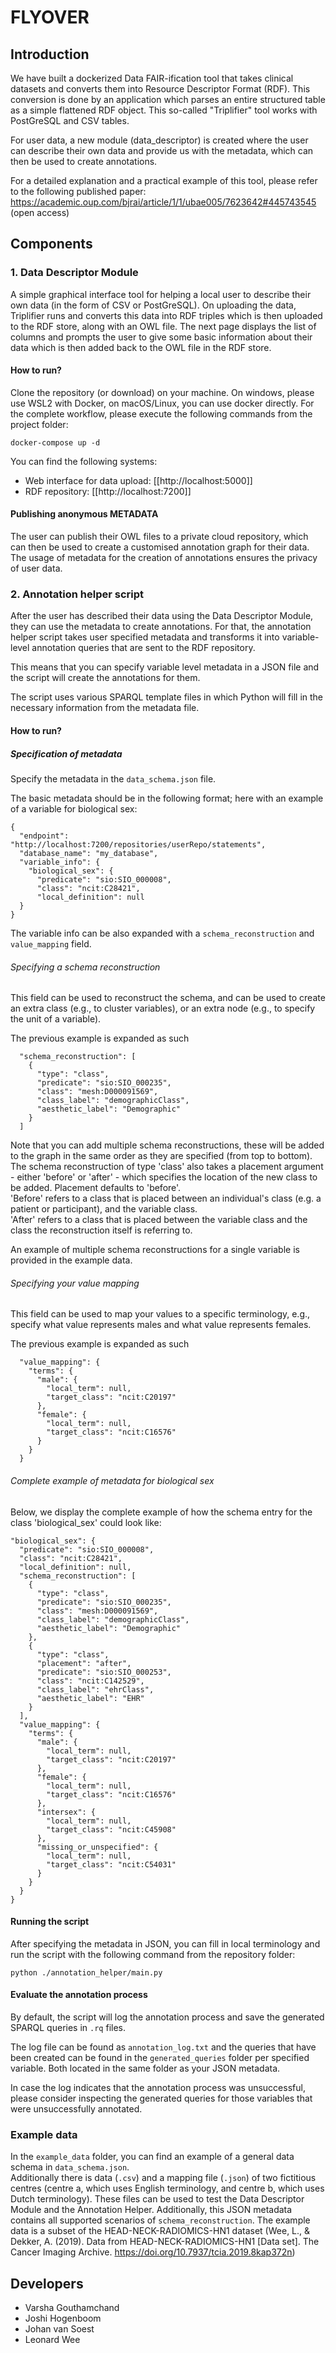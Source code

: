 # FLYOVER

## Introduction

We have built a dockerized Data FAIR-ification tool that takes clinical datasets and converts them into Resource
Descriptor Format (RDF).
This conversion is done by an application which parses an entire structured table as a simple
flattened RDF object.
This so-called "Triplifier" tool works with PostGreSQL and CSV tables.

For user data, a new module (data_descriptor) is created where the user can describe their own data and provide us with
the metadata, which can then be used to create annotations.

For a detailed explanation and a practical example of this tool, please refer to the following published paper:
https://academic.oup.com/bjrai/article/1/1/ubae005/7623642#445743545 (open access)

## Components

### 1. Data Descriptor Module

A simple graphical interface tool for helping a local user to describe their own data (in the form of CSV or
PostGreSQL).
On uploading the data, Triplifier runs and converts this data into RDF triples which is then uploaded to
the RDF store, along with an OWL file.
The next page displays the list of columns and prompts the user to give some
basic information about their data which is then added back to the OWL file in the RDF store.

#### How to run?

Clone the repository (or download) on your machine.
On windows, please use WSL2 with Docker, on macOS/Linux, you can use docker directly.
For the complete workflow, please execute the following commands from the project folder:

```
docker-compose up -d
```

You can find the following systems:

* Web interface for data upload: [[http://localhost:5000]]
* RDF repository: [[http://localhost:7200]]

#### Publishing anonymous METADATA

The user can publish their OWL files to a private cloud repository, which can then be used to create a customised
annotation graph for their data.
The usage of metadata for the creation of annotations ensures the privacy of user data.

### 2. Annotation helper script

After the user has described their data using the Data Descriptor Module, they can use the metadata to create
annotations.
For that, the annotation helper script takes user specified metadata and transforms it into variable-level annotation
queries that are sent to the RDF repository.

This means that you can specify variable level metadata in a JSON file and the script will create the annotations for
them.

The script uses various SPARQL template files in which Python will fill in the necessary information from the metadata
file.

#### How to run?

##### Specification of metadata

Specify the metadata in the `data_schema.json` file.

The basic metadata should be in the following format; here with an example of a variable for biological sex:

```
{
  "endpoint": "http://localhost:7200/repositories/userRepo/statements",
  "database_name": "my_database",
  "variable_info": {
    "biological_sex": {
      "predicate": "sio:SIO_000008",
      "class": "ncit:C28421",
      "local_definition": null
  }
}
```

The variable info can be also expanded with a `schema_reconstruction` and `value_mapping` field.

###### Specifying a schema reconstruction

This field can be used to reconstruct the schema, and can be used to create an extra class (e.g., to cluster variables),
or an extra node (e.g., to specify the unit of a variable).

The previous example is expanded as such

      "schema_reconstruction": [
        {
          "type": "class",
          "predicate": "sio:SIO_000235",
          "class": "mesh:D000091569",
          "class_label": "demographicClass",
          "aesthetic_label": "Demographic"
        }
      ]

Note that you can add multiple schema reconstructions, these will be added to the graph in the same order as they are
specified (from top to bottom).  
The schema reconstruction of type 'class' also takes a placement argument - either 'before' or 'after' -
which specifies the location of the new class to be added.
Placement defaults to 'before'.   
'Before' refers to a class that is placed between an individual's class (e.g. a patient or participant), and the
variable class.  
'After' refers to a class that is placed between the variable class and the class the reconstruction itself is referring to.

An example of multiple schema reconstructions for a single variable is provided in the
example data.

###### Specifying your value mapping

This field can be used to map your values to a specific terminology, e.g., specify what value represents males and what
value represents females.

The previous example is expanded as such

      "value_mapping": {
        "terms": {
          "male": {
            "local_term": null,
            "target_class": "ncit:C20197"
          },
          "female": {
            "local_term": null,
            "target_class": "ncit:C16576"
          }
        }
      }

###### Complete example of metadata for biological sex

Below, we display the complete example of how the schema entry for the class 'biological_sex' could look like:

    "biological_sex": {
      "predicate": "sio:SIO_000008",
      "class": "ncit:C28421",
      "local_definition": null,
      "schema_reconstruction": [
        {
          "type": "class",
          "predicate": "sio:SIO_000235",
          "class": "mesh:D000091569",
          "class_label": "demographicClass",
          "aesthetic_label": "Demographic"
        },
        {
          "type": "class",
          "placement": "after",
          "predicate": "sio:SIO_000253",
          "class": "ncit:C142529",
          "class_label": "ehrClass",
          "aesthetic_label": "EHR"
        }
      ],
      "value_mapping": {
        "terms": {
          "male": {
            "local_term": null,
            "target_class": "ncit:C20197"
          },
          "female": {
            "local_term": null,
            "target_class": "ncit:C16576"
          },
          "intersex": {
            "local_term": null,
            "target_class": "ncit:C45908"
          },
          "missing_or_unspecified": {
            "local_term": null,
            "target_class": "ncit:C54031"
          }
        }
      }
    }

#### Running the script

After specifying the metadata in JSON, you can fill in local terminology and run the script with the following command
from the repository folder:

```
python ./annotation_helper/main.py 
```

#### Evaluate the annotation process

By default, the script will log the annotation process and save the generated SPARQL queries in `.rq` files.

The log file can be found as `annotation_log.txt` and the queries that have been created can be found in
the `generated_queries` folder per specified variable.
Both located in the same folder as your JSON metadata.

In case the log indicates that the annotation process was unsuccessful, please consider inspecting the generated queries
for those variables that were unsuccessfully annotated.

### Example data

In the `example_data` folder, you can find an example of a general data schema in `data_schema.json`.  
Additionally there is data (`.csv`) and a mapping file (`.json`) of two fictitious centres
(centre a, which uses English terminology, and centre b, which uses Dutch terminology).
These files can be used
to test the Data Descriptor Module and the Annotation Helper.
Additionally, this JSON metadata contains all supported
scenarios of  `schema_reconstruction`. The example data is a subset of the HEAD-NECK-RADIOMICS-HN1 dataset
(Wee, L., & Dekker, A. (2019). Data from HEAD-NECK-RADIOMICS-HN1 [Data set].
The Cancer Imaging Archive. https://doi.org/10.7937/tcia.2019.8kap372n)

## Developers

- Varsha Gouthamchand
- Joshi Hogenboom
- Johan van Soest
- Leonard Wee


